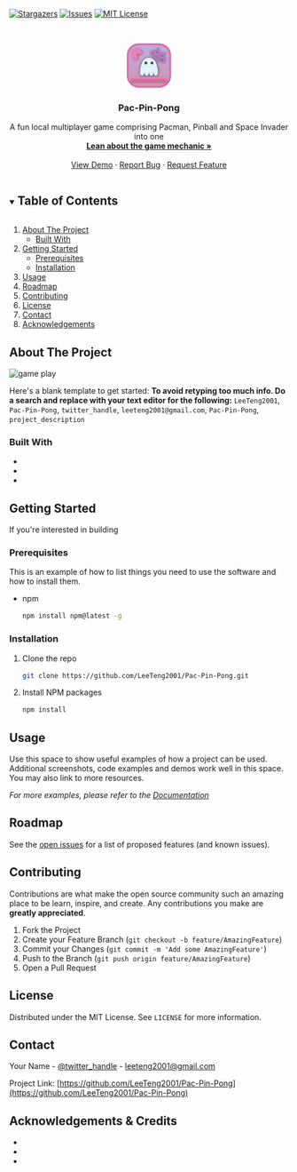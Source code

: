 

<!-- PROJECT SHIELDS -->
<!--
*** I'm using markdown "reference style" links for readability.
*** Reference links are enclosed in brackets [ ] instead of parentheses ( ).
*** See the bottom of this document for the declaration of the reference variables
*** for contributors-url, forks-url, etc. This is an optional, concise syntax you may use.
*** https://www.markdownguide.org/basic-syntax/#reference-style-links
-->

[![Stargazers][stars-shield]][stars-url]
[![Issues][issues-shield]][issues-url]
[![MIT License][license-shield]][license-url]
<!-- [![LinkedIn][linkedin-shield]][linkedin-url] -->


<!-- PROJECT LOGO -->
<br />
<p align="center">
  <a href="https://github.com/LeeTeng2001/Pac-Pin-Pong">
    <img src="./readme source/game icon.png" alt="Main Logo" width="80" height="80">
  </a>

  <h3 align="center">Pac-Pin-Pong</h3>

  <p align="center">
    A fun local multiplayer game comprising Pacman, Pinball and Space Invader into one 
    <br />
    <a href="https://github.com/LeeTeng2001/Pac-Pin-Pong"><strong>Lean about the game mechanic »</strong></a>
    <br />
    <br />
    <a href="https://github.com/LeeTeng2001/Pac-Pin-Pong">View Demo</a>
    ·
    <a href="https://github.com/LeeTeng2001/Pac-Pin-Pong/issues">Report Bug</a>
    ·
    <a href="https://github.com/LeeTeng2001/Pac-Pin-Pong/issues">Request Feature</a>
  </p>
</p>



<!-- TABLE OF CONTENTS -->
<details open="open">
  <summary><h2 style="display: inline-block">Table of Contents</h2></summary>
  <ol>
    <li>
      <a href="#about-the-project">About The Project</a>
      <ul>
        <li><a href="#built-with">Built With</a></li>
      </ul>
    </li>
    <li>
      <a href="#getting-started">Getting Started</a>
      <ul>
        <li><a href="#prerequisites">Prerequisites</a></li>
        <li><a href="#installation">Installation</a></li>
      </ul>
    </li>
    <li><a href="#usage">Usage</a></li>
    <li><a href="#roadmap">Roadmap</a></li>
    <li><a href="#contributing">Contributing</a></li>
    <li><a href="#license">License</a></li>
    <li><a href="#contact">Contact</a></li>
    <li><a href="#acknowledgements">Acknowledgements</a></li>
  </ol>
</details>



<!-- ABOUT THE PROJECT -->
## About The Project

![game play](https://github.com/LeeTeng2001/Pac-Pin-Pong/blob/main/readme%20source/gameplay%20demo%201.gif)

Here's a blank template to get started:
**To avoid retyping too much info. Do a search and replace with your text editor for the following:**
`LeeTeng2001`, `Pac-Pin-Pong`, `twitter_handle`, `leeteng2001@gmail.com`, `Pac-Pin-Pong`, `project_description`


### Built With

* []()
* []()
* []()



<!-- GETTING STARTED -->
## Getting Started

If you're interested in building 

### Prerequisites

This is an example of how to list things you need to use the software and how to install them.
* npm
  ```sh
  npm install npm@latest -g
  ```

### Installation

1. Clone the repo
   ```sh
   git clone https://github.com/LeeTeng2001/Pac-Pin-Pong.git
   ```
2. Install NPM packages
   ```sh
   npm install
   ```



<!-- USAGE EXAMPLES -->
## Usage

Use this space to show useful examples of how a project can be used. Additional screenshots, code examples and demos work well in this space. You may also link to more resources.

_For more examples, please refer to the [Documentation](https://example.com)_



<!-- ROADMAP -->
## Roadmap

See the [open issues](https://github.com/LeeTeng2001/Pac-Pin-Pong/issues) for a list of proposed features (and known issues).



<!-- CONTRIBUTING -->
## Contributing

Contributions are what make the open source community such an amazing place to be learn, inspire, and create. Any contributions you make are **greatly appreciated**.

1. Fork the Project
2. Create your Feature Branch (`git checkout -b feature/AmazingFeature`)
3. Commit your Changes (`git commit -m 'Add some AmazingFeature'`)
4. Push to the Branch (`git push origin feature/AmazingFeature`)
5. Open a Pull Request



<!-- LICENSE -->
## License

Distributed under the MIT License. See `LICENSE` for more information.



<!-- CONTACT -->
## Contact

Your Name - [@twitter_handle](https://twitter.com/twitter_handle) - leeteng2001@gmail.com

Project Link: [https://github.com/LeeTeng2001/Pac-Pin-Pong](https://github.com/LeeTeng2001/Pac-Pin-Pong)



<!-- ACKNOWLEDGEMENTS -->
## Acknowledgements & Credits

* []()
* []()
* []()





<!-- MARKDOWN LINKS & IMAGES -->
<!-- https://www.markdownguide.org/basic-syntax/#reference-style-links -->
[contributors-shield]: https://img.shields.io/github/contributors/LeeTeng2001/repo.svg?style=for-the-badge
[contributors-url]: https://github.com/LeeTeng2001/Pac-Pin-Pong/graphs/contributors
[forks-shield]: https://img.shields.io/github/forks/LeeTeng2001/repo.svg?style=for-the-badge
[forks-url]: https://github.com/LeeTeng2001/Pac-Pin-Pong/network/members
[stars-shield]: https://img.shields.io/github/stars/LeeTeng2001/repo.svg?style=for-the-badge
[stars-url]: https://github.com/LeeTeng2001/Pac-Pin-Pong/stargazers
[issues-shield]: https://img.shields.io/github/issues/LeeTeng2001/repo.svg?style=for-the-badge
[issues-url]: https://github.com/LeeTeng2001/Pac-Pin-Pong/issues
[license-shield]: https://img.shields.io/github/license/LeeTeng2001/repo.svg?style=for-the-badge
[license-url]: https://github.com/LeeTeng2001/Pac-Pin-Pong/blob/master/LICENSE.txt
[linkedin-shield]: https://img.shields.io/badge/-LinkedIn-black.svg?style=for-the-badge&logo=linkedin&colorB=555
[linkedin-url]: https://linkedin.com/in/LeeTeng2001
